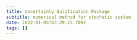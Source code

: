 ```yaml
---
title: Uncertainly Qulification Package
subtitle: numerical method for stochatic system
date: 2022-01-05T03:29:25.709Z
tags: []
---
```

